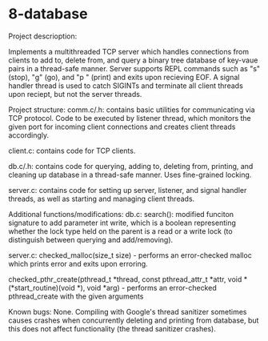 # 8-database

Project descrioption:

Implements a multithreaded TCP server which handles connections from clients to
add to, delete from, and query a binary tree database of key-vaue pairs in a 
thread-safe manner. Server supports REPL commands such as "s" (stop), "g" (go), 
and "p <file>" (print) and exits upon recieving EOF. A signal handler thread is
used to catch SIGINTs and terminate all client threads upon reciept, but not the
server threads.


Project structure:
comm.c/.h: contains basic utilities for communicating via TCP protocol. Code to
be executed by listener thread, which monitors the given port for incoming
client connections and creates client threads accordingly.

client.c: contains code for TCP clients.

db.c/.h: contains code for querying, adding to, deleting from, printing, and
cleaning up database in a thread-safe manner. Uses fine-grained locking.

server.c: contains code for setting up server, listener, and signal handler
threads, as well as starting and managing client threads.


Additional functions/modifications:
db.c:
search(): modified funciton signature to add parameter int write, which is a
boolean representing whether the lock type held on the parent is a read or a
write lock (to distinguish between querying and add/removing).

server.c:
checked_malloc(size_t size) - performs an error-checked malloc which prints
error and exits upon erroring.

checked_pthr_create(pthread_t *thread, const pthread_attr_t *attr, void *
(*start_routine)(void *), void *arg) - performs an error-checked pthread_create
with the given arguments

Known bugs:
None. Compiling with Google's thread sanitizer sometimes causes crashes when
concurrently deleting and printing from database, but this does not affect
functionality (the thread sanitizer crashes).